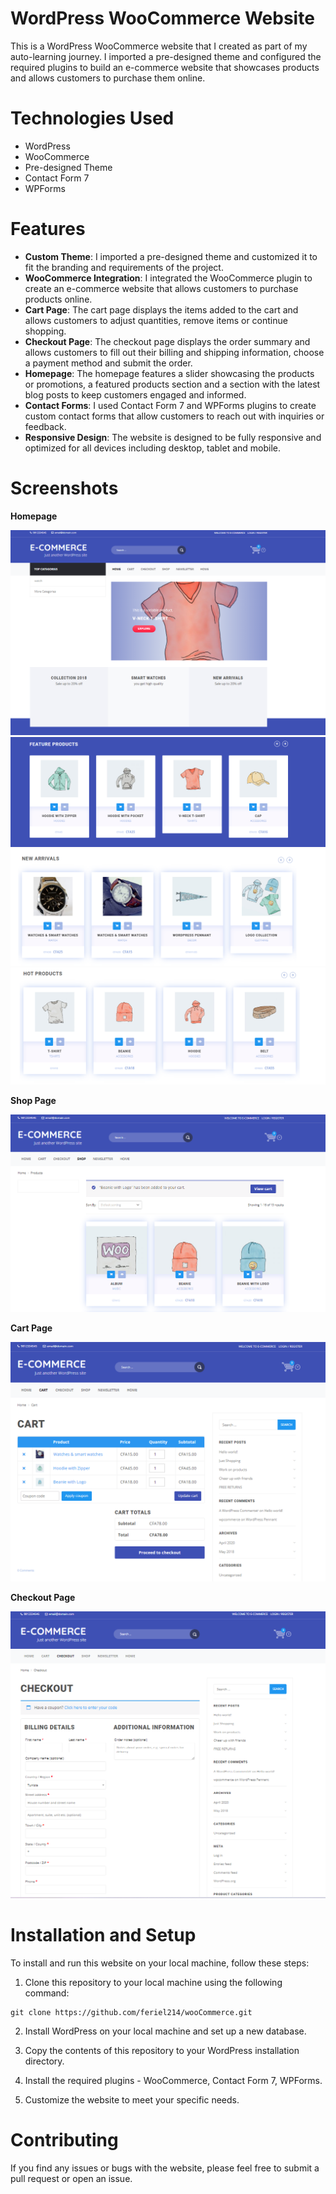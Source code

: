 # WordPress WooCommerce Website
This is a WordPress WooCommerce website that I created as part of my auto-learning journey. I imported a pre-designed theme and configured the required plugins to build an e-commerce website that showcases products and allows customers to purchase them online.

# Technologies Used
- WordPress
- WooCommerce
- Pre-designed Theme
- Contact Form 7
- WPForms
# Features
- **Custom Theme**: I imported a pre-designed theme and customized it to fit the branding and requirements of the project.
- **WooCommerce Integration**: I integrated the WooCommerce plugin to create an e-commerce website that allows customers to purchase products online.
- **Cart Page**: The cart page displays the items added to the cart and allows customers to adjust quantities, remove items or continue shopping.
- **Checkout Page**: The checkout page displays the order summary and allows customers to fill out their billing and shipping information, choose a payment method and submit the order.
- **Homepage**: The homepage features a slider showcasing the products or promotions, a featured products section and a section with the latest blog posts to keep customers engaged and informed.
- **Contact Forms**: I used Contact Form 7 and WPForms plugins to create custom contact forms that allow customers to reach out with inquiries or feedback.
- **Responsive Design**: The website is designed to be fully responsive and optimized for all devices including desktop, tablet and mobile.

# Screenshots
**Homepage**
<div class="gallery">
    <img src="https://github.com/feriel214/wooCommerce/blob/main/assets/1.PNG" alt="home_page" >
    <img src="https://github.com/feriel214/wooCommerce/blob/main/assets/2.PNG" alt="home_page" >
    <img src="https://github.com/feriel214/wooCommerce/blob/main/assets/3.PNG" alt="home_page" >
    <img src="https://github.com/feriel214/wooCommerce/blob/main/assets/4.PNG" alt="home_page" >
</div>

**Shop Page**
<div class="gallery">
    <img src="https://github.com/feriel214/wooCommerce/blob/main/assets/5.PNG" alt="home_page" >
</div>

**Cart Page**
<div class="gallery">
    <img src="https://github.com/feriel214/wooCommerce/blob/main/assets/6.PNG" alt="home_page" >
</div>

**Checkout Page**
<div class="gallery">
    <img src="https://github.com/feriel214/wooCommerce/blob/main/assets/7.PNG" alt="home_page" >
</div>

# Installation and Setup
To install and run this website on your local machine, follow these steps:

1. Clone this repository to your local machine using the following command:
```
git clone https://github.com/feriel214/wooCommerce.git

```

2. Install WordPress on your local machine and set up a new database.
3. Copy the contents of this repository to your WordPress installation directory.
4. Install the required plugins - WooCommerce, Contact Form 7, WPForms.

5. Customize the website to meet your specific needs.
# Contributing
If you find any issues or bugs with the website, please feel free to submit a pull request or open an issue.

